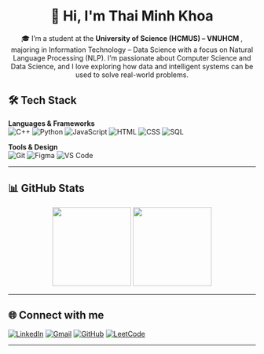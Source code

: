 <h1 align="center">👋 Hi, I'm Thai Minh Khoa</h1>

<p align="center">
  🎓 I’m a student at the <b> University of Science (HCMUS) – VNUHCM </b>, majoring in Information Technology – Data Science with a focus on Natural Language Processing (NLP). I’m passionate about Computer Science and Data Science, and I love exploring how data and intelligent systems can be used to solve real-world problems.
</p>

## 🛠 Tech Stack

**Languages & Frameworks**  
![C++](https://img.shields.io/badge/C++-00599C?logo=cplusplus&logoColor=white)
![Python](https://img.shields.io/badge/Python-3776AB?logo=python&logoColor=white)
![JavaScript](https://img.shields.io/badge/JavaScript-F7DF1E?logo=javascript&logoColor=black)
![HTML](https://img.shields.io/badge/HTML5-E34F26?logo=html5&logoColor=white)
![CSS](https://img.shields.io/badge/CSS3-1572B6?logo=css3&logoColor=white)
![SQL](https://img.shields.io/badge/SQL-336791?logo=postgresql&logoColor=white)

**Tools & Design**  
![Git](https://img.shields.io/badge/Git-F05032?logo=git&logoColor=white)
![Figma](https://img.shields.io/badge/Figma-F24E1E?logo=figma&logoColor=white)
![VS Code](https://img.shields.io/badge/VSCode-0078D4?logo=visual-studio-code&logoColor=white)

---

## 📊 GitHub Stats
<p align="center">
  <img src="https://github-readme-stats.vercel.app/api?username=minhkhoa23&show_icons=true&theme=radical" height="160"/>
  <img src="https://github-readme-stats.vercel.app/api/top-langs/?username=minhkhoa23&layout=compact&theme=radical" height="160"/>
</p>

---

## 🌐 Connect with me
[![LinkedIn](https://img.shields.io/badge/LinkedIn-blue?logo=linkedin&logoColor=white)](https://www.linkedin.com/in/minh-khoa-th%C3%A1i-88a990381/)
[![Gmail](https://img.shields.io/badge/Gmail-red?logo=gmail&logoColor=white)](mailto:thaiminhkhoa005@gmail.com)
[![GitHub](https://img.shields.io/badge/GitHub-black?logo=github&logoColor=white)](https://github.com/minhkhoa23)
[![LeetCode](https://img.shields.io/badge/LeetCode-FFA116?logo=leetcode&logoColor=white)](https://leetcode.com/u/ThaiMinhKhoa/)

---



<!--
**minhkhoa23/minhkhoa23** is a ✨ _special_ ✨ repository because its `README.md` (this file) appears on your GitHub profile.

Here are some ideas to get you started:

- 🔭 I’m currently working on ...
- 🌱 I’m currently learning ...
- 👯 I’m looking to collaborate on ...
- 🤔 I’m looking for help with ...
- 💬 Ask me about ...
- 📫 How to reach me: ...
- 😄 Pronouns: ...
- ⚡ Fun fact: ...
-->
